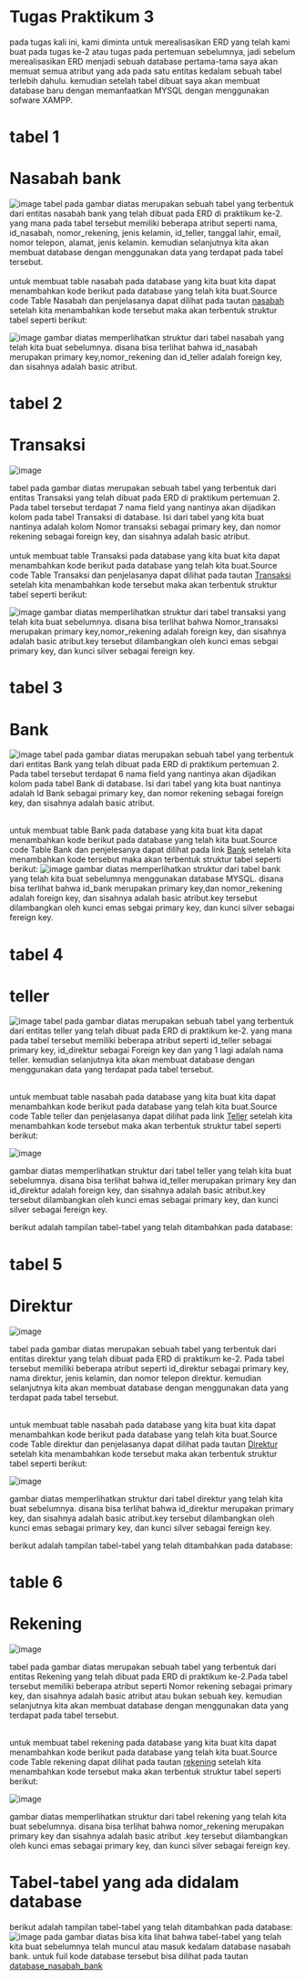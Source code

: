 # Tugas Praktikum 3
  pada tugas kali ini, kami diminta untuk merealisasikan ERD yang telah kami buat pada tugas ke-2 atau tugas pada pertemuan sebelumnya, jadi sebelum merealisasikan ERD menjadi sebuah database pertama-tama saya akan memuat semua atribut yang ada pada satu entitas kedalam sebuah tabel terlebih dahulu. kemudian setelah tabel dibuat saya akan membuat database baru dengan memanfaatkan MYSQL dengan menggunakan sofware XAMPP.

# tabel 1 
# Nasabah bank
![image](https://github.com/FebriArdiansyah27/Tugas-3-praktikum-Basis-data-membuat--database-nasabah-Bank/assets/131425009/23665318-a5d4-481c-8cf0-5e940ad3af07)
  tabel pada gambar diatas merupakan sebuah tabel yang terbentuk dari entitas nasabah bank yang telah dibuat pada ERD di praktikum ke-2. yang mana pada tabel tersebut memiliki beberapa atribut seperti nama, id_nasabah, nomor_rekening, jenis kelamin, id_teller, tanggal lahir, email, nomor telepon, alamat, jenis kelamin. kemudian selanjutnya kita akan membuat database dengan menggunakan data yang terdapat pada tabel tersebut. <br>
  <br>untuk membuat table nasabah pada database yang kita buat kita dapat menambahkan kode berikut pada database yang telah kita buat.Source code Table Nasabah dan penjelasanya dapat dilihat pada tautan [nasabah](nasabah.sql) setelah kita menambahkan kode tersebut maka akan terbentuk struktur tabel seperti berikut:

![image](https://github.com/FebriArdiansyah27/Tugas-3-praktikum-Basis-data-membuat--database-nasabah-Bank/assets/131425009/954f05b9-5bf0-4111-924d-00670f80e608)
gambar diatas memperlihatkan struktur dari tabel nasabah yang telah kita buat sebelumnya. disana bisa terlihat bahwa id_nasabah merupakan primary key,nomor_rekening dan id_teller adalah foreign key, dan sisahnya adalah basic atribut.<br>





  # tabel 2 
  # Transaksi
![image](https://github.com/FebriArdiansyah27/Tugas-3-praktikum-Basis-data-membuat--database-nasabah-Bank/assets/131425009/7365abe7-27a8-4b39-b74b-78f1fb8b82ab)


tabel pada gambar diatas merupakan sebuah tabel yang terbentuk dari entitas Transaksi yang telah dibuat pada ERD di praktikum pertemuan 2. Pada tabel tersebut terdapat 7 nama field yang nantinya akan dijadikan kolom pada tabel Transaksi di database. Isi dari tabel yang kita buat nantinya adalah kolom Nomor transaksi sebagai primary key, dan nomor rekening sebagai foreign key, dan sisahnya adalah basic atribut. <br>
  <br>untuk membuat table Transaksi pada database yang kita buat kita dapat menambahkan kode berikut pada database yang telah kita buat.Source code Table Transaksi dan penjelasanya dapat dilihat pada tautan [Transaksi](transaksi.sql) setelah kita menambahkan kode tersebut maka akan terbentuk struktur tabel seperti berikut:
  
![image](https://github.com/FebriArdiansyah27/Tugas-3-praktikum-Basis-data-membuat--database-nasabah-Bank/assets/131425009/4e7f7f3b-08a8-4e65-b7e0-2009b9562d8c)
gambar diatas memperlihatkan struktur dari tabel transaksi yang telah kita buat sebelumnya. disana bisa terlihat bahwa Nomor_transaksi merupakan primary key,nomor_rekening  adalah foreign key, dan sisahnya adalah basic atribut.key tersebut dilambangkan oleh kunci emas sebgai primary key, dan kunci silver sebagai fereign key.<br>



# tabel 3
# Bank
![image](https://github.com/FebriArdiansyah27/Tugas-3-praktikum-Basis-data-membuat--database-nasabah-Bank/assets/131425009/bdcfb0a9-143b-4321-9571-03dd8c0eacaa)
tabel pada gambar diatas merupakan sebuah tabel yang terbentuk dari entitas Bank yang telah dibuat pada ERD di praktikum pertemuan 2. Pada tabel tersebut terdapat  6 nama field yang nantinya akan dijadikan kolom pada tabel Bank di database. Isi dari tabel yang kita buat nantinya adalah Id Bank sebagai primary key, dan nomor rekening sebagai foreign key, dan sisahnya adalah basic atribut. <br>

  <br>untuk membuat table Bank pada database yang kita buat kita dapat menambahkan kode berikut pada database yang telah kita buat.Source code Table Bank dan penjelesanya dapat dilihat pada link  [Bank](bank.sql) setelah kita menambahkan kode tersebut maka akan terbentuk struktur tabel seperti berikut:
![image](https://github.com/FebriArdiansyah27/Tugas-3-praktikum-Basis-data-membuat--database-nasabah-Bank/assets/131425009/89cd89af-5175-46eb-a3cf-27f66855331d)
gambar diatas memperlihatkan struktur dari tabel bank yang telah kita buat sebelumnya menggunakan database MYSQL. disana bisa terlihat bahwa id_bank merupakan primary key,dan nomor_rekening adalah foreign key, dan sisahnya adalah basic atribut.key tersebut dilambangkan oleh kunci emas sebgai primary key, dan kunci silver sebagai fereign key.<br>




# tabel 4 
# teller
![image](https://github.com/FebriArdiansyah27/Tugas-3-praktikum-Basis-data-membuat--database-nasabah-Bank/assets/131425009/c7f3f0b5-3692-420b-b2ff-c1d38bda969d)
tabel pada gambar diatas merupakan sebuah tabel yang terbentuk dari entitas teller  yang telah dibuat pada ERD di praktikum ke-2. yang mana pada tabel tersebut memiliki beberapa atribut seperti id_teller sebagai primary key, id_direktur sebagai Foreign key dan yang 1 lagi adalah nama teller. kemudian selanjutnya kita akan membuat database dengan menggunakan data yang terdapat pada tabel tersebut. <br>

  <br>untuk membuat table nasabah pada database yang kita buat kita dapat menambahkan kode berikut pada database yang telah kita buat.Source code Table teller dan penjelasanya dapat dilihat pada link [Teller](teller.sql) setelah kita menambahkan kode tersebut maka akan terbentuk struktur tabel seperti berikut:
  
![image](https://github.com/FebriArdiansyah27/Tugas-3-praktikum-Basis-data-membuat--database-nasabah-Bank/assets/131425009/7acb2651-fbf8-4e8d-8a0a-0ce47360f113)

gambar diatas memperlihatkan struktur dari tabel teller yang telah kita buat sebelumnya. disana bisa terlihat bahwa id_teller merupakan primary key dan id_direktur adalah foreign key, dan sisahnya adalah basic atribut.key tersebut dilambangkan oleh kunci emas sebagai primary key, dan kunci silver sebagai fereign key.<br>

berikut adalah tampilan tabel-tabel yang telah ditambahkan pada database:

# tabel 5 
# Direktur
![image](https://github.com/FebriArdiansyah27/Tugas-3-praktikum-Basis-data-membuat--database-nasabah-Bank/assets/131425009/a8ad99b9-0fcb-4324-bf05-ef8044f4b098)

tabel pada gambar diatas merupakan sebuah tabel yang terbentuk dari entitas direktur  yang telah dibuat pada ERD di praktikum ke-2. Pada tabel tersebut memiliki beberapa atribut seperti id_direktur sebagai primary key, nama direktur, jenis kelamin, dan nomor telepon direktur. kemudian selanjutnya kita akan membuat database dengan menggunakan data yang terdapat pada tabel tersebut. <br>

  <br>untuk membuat table nasabah pada database yang kita buat kita dapat menambahkan kode berikut pada database yang telah kita buat.Source code Table direktur dan penjelasanya dapat dilihat pada tautan [Direktur](direktur.sql) setelah kita menambahkan kode tersebut maka akan terbentuk struktur tabel seperti berikut:
  
![image](https://github.com/FebriArdiansyah27/Tugas-3-praktikum-Basis-data-membuat--database-nasabah-Bank/assets/131425009/526d7a35-0964-4bff-80ce-957f70225187)

gambar diatas memperlihatkan struktur dari tabel direktur yang telah kita buat sebelumnya. disana bisa terlihat bahwa id_direktur merupakan primary key, dan sisahnya adalah basic atribut.key tersebut dilambangkan oleh kunci emas sebagai primary key, dan kunci silver sebagai fereign key.<br>


berikut adalah tampilan tabel-tabel yang telah ditambahkan pada database:

# table 6
# Rekening

![image](https://github.com/FebriArdiansyah27/Tugas-3-praktikum-Basis-data-membuat--database-nasabah-Bank/assets/131425009/dce083f1-9edb-47ac-a4fe-bcecc558ca02)

tabel pada gambar diatas merupakan sebuah tabel yang terbentuk dari entitas Rekening  yang telah dibuat pada ERD di praktikum ke-2.Pada tabel tersebut memiliki beberapa atribut seperti Nomor rekening sebagai primary key, dan sisahnya adalah basic atribut atau bukan sebuah key. kemudian selanjutnya kita akan membuat database dengan menggunakan data yang terdapat pada tabel tersebut. <br>

  <br>untuk membuat tabel rekening pada database yang kita buat kita dapat menambahkan kode berikut pada database yang telah kita buat.Source code Table rekening dapat dilihat pada tautan [rekening](rekening.sql) setelah kita menambahkan kode tersebut maka akan terbentuk struktur tabel seperti berikut:
  
![image](https://github.com/FebriArdiansyah27/Tugas-3-praktikum-Basis-data-membuat--database-nasabah-Bank/assets/131425009/9c09f182-02d3-4560-b5fb-4ee84fd0ca0e)

gambar diatas memperlihatkan struktur dari tabel rekening yang telah kita buat sebelumnya. disana bisa terlihat bahwa nomor_rekening merupakan primary key  dan sisahnya adalah basic atribut .key tersebut dilambangkan oleh kunci emas sebagai primary key, dan kunci silver sebagai fereign key.<br>


# Tabel-tabel yang ada didalam database
berikut adalah tampilan tabel-tabel yang telah ditambahkan pada database:
![image](https://github.com/FebriArdiansyah27/Tugas-3-praktikum-Basis-data-membuat--database-nasabah-Bank/assets/131425009/498105d1-7205-43af-9e13-5c422af953f0)
pada gambar diatas bisa kita lihat bahwa tabel-tabel yang telah kita buat sebelumnya telah muncul atau masuk kedalam database nasabah bank. untuk fuil kode database tersebut bisa dilihat pada tautan [database_nasabah_bank](database_nasabah_bank.sql)








